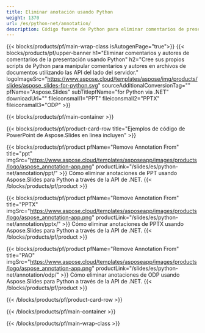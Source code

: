 ```yaml
---
title: Eliminar anotación usando Python
weight: 1370
url: /es/python-net/annotation/
description: Código fuente de Python para eliminar comentarios de presentación
---
```


{{< blocks/products/pf/main-wrap-class isAutogenPage="true">}}
{{< blocks/products/pf/upper-banner h1="Eliminar comentarios y autores de comentarios de la presentación usando Python" h2="Cree sus propios scripts de Python para manipular comentarios y autores en archivos de documentos utilizando las API del lado del servidor." logoImageSrc="https://www.aspose.cloud/templates/aspose/img/products/slides/aspose_slides-for-python.svg" sourceAdditionalConversionTag="" pfName="Aspose.Slides" subTitlepfName="for Python via .NET" downloadUrl="" fileiconsmall1="PPT" fileiconsmall2="PPTX" fileiconsmall3="ODP" >}}

{{< blocks/products/pf/main-container >}}

{{< blocks/products/pf/product-card-row title="Ejemplos de código de PowerPoint de Aspose.Slides en línea incluyen" >}}

{{< blocks/products/pf/product pfName="Remove Annotation From" title="ppt" imgSrc="https://www.aspose.cloud/templates/asposeapp/images/products/logo/aspose_annotation-app.png" productLink="/slides/es/python-net/annotation/ppt/" >}}
Cómo eliminar anotaciones de PPT usando Aspose.Slides para Python a través de la API de .NET.
{{< /blocks/products/pf/product >}}

{{< blocks/products/pf/product pfName="Remove Annotation From" title="PPTX" imgSrc="https://www.aspose.cloud/templates/asposeapp/images/products/logo/aspose_annotation-app.png" productLink="/slides/es/python-net/annotation/pptx/" >}}
Cómo eliminar anotaciones de PPTX usando Aspose.Slides para Python a través de la API de .NET.
{{< /blocks/products/pf/product >}}

{{< blocks/products/pf/product pfName="Remove Annotation From" title="PAO" imgSrc="https://www.aspose.cloud/templates/asposeapp/images/products/logo/aspose_annotation-app.png" productLink="/slides/es/python-net/annotation/odp/" >}}
Cómo eliminar anotaciones de ODP usando Aspose.Slides para Python a través de la API de .NET.
{{< /blocks/products/pf/product >}}

{{< /blocks/products/pf/product-card-row >}}

{{< /blocks/products/pf/main-container >}}
    
{{< /blocks/products/pf/main-wrap-class >}}